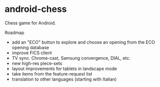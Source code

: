 android-chess
=============

Chess game for Android.


Roadmap
- add an "ECO" button to explore and choose an opening from the ECO opening database
- improve FICS client
- TV sync. Chrome-cast, Samsung convergence, DIAL, etc.
- new high-res piece-sets
- layout improvements for tablets in landscape mode
- take items from the feature-request list
- translation to other languages (starting with Italian)
